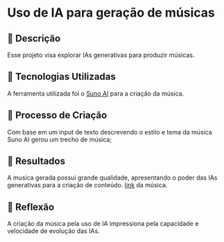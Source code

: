 # Uso de IA para geração de músicas

## 📒 Descrição
Esse projeto visa explorar IAs generativas para produzir músicas.

## 🤖 Tecnologias Utilizadas
A ferramenta utilizada foi o [Suno AI](https://suno.com/) para a criação da música.

## 🧐 Processo de Criação
Com base em um input de texto descrevendo o estilo e tema da música Suno AI gerou um trecho de música; 

## 🚀 Resultados
A musica gerada possui grande qualidade, apresentando o poder das IAs generativas para a criação de conteúdo. 
[link](https://suno.com/song/9446f270-03b8-4402-bb1c-5a61f55fd63d) da música. 

## 💭 Reflexão
A criação da música pela uso de IA impressiona pela capacidade e velocidade de evolução das IAs.
